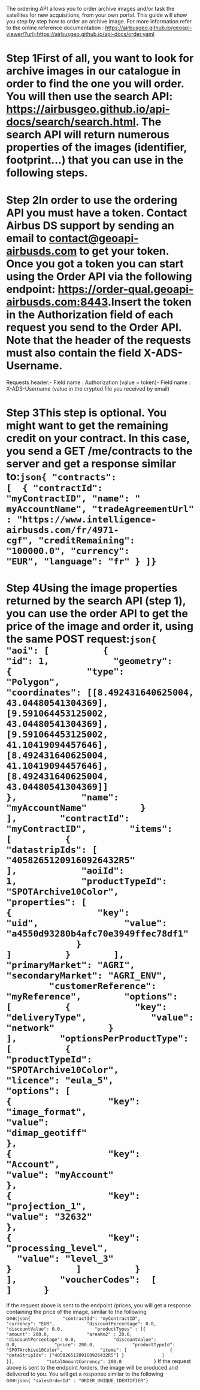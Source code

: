 The ordering API allows you to order archive images and/or task the satellites for new acquisitions, from your own portal. This guide will show you step by step how to order an archive image. For more information refer to the online reference documentation : https://airbusgeo.github.io/geoapi-viewer/?url=https://airbusgeo.github.io/api-docs/order.yaml
# Step 1First of all, you want to look for archive images in our catalogue in order to find the one you will order. You will then use the search API: <https://airbusgeo.github.io/api-docs/search/search.html>. The search API will return numerous properties of the images (identifier, footprint...) that you can use in the following steps.
# Step 2In order to use the ordering API you must have a token. Contact Airbus DS support by sending an email to <contact@geoapi-airbusds.com> to get your token. Once you got a token you can start using the Order API via the following endpoint: <https://order-qual.geoapi-airbusds.com:8443>.Insert the token in the Authorization field of each request you send to the Order API. Note that the header of the requests must also contain the field X-ADS-Username.
Requests header:- Field name : Authorization (value = token)- Field name : X-ADS-Username (value in the crypted file you received by email)
# Step 3This step is optional. You might want to get the remaining credit on your contract. In this case, you send a GET /me/contracts to the server and get a response similar to:```json{ "contracts": [  { "contractId": "myContractID", "name": " myAccountName", "tradeAgreementUrl": "https://www.intelligence-airbusds.com/fr/4971-cgf", "creditRemaining": "100000.0", "currency": "EUR", "language": "fr" } ]} ```
# Step 4Using the image properties returned by the search API (step 1), you can use the order API to get the price of the image and order it, using the same POST request:```json{        "aoi": [          {            "id": 1,            "geometry": {              "type": "Polygon",              "coordinates": [[8.492431640625004, 43.04480541304369], [9.591064453125002, 43.04480541304369], [9.591064453125002, 41.10419094457646], [8.492431640625004, 41.10419094457646],[8.492431640625004, 43.04480541304369]]            },            "name": "myAccountName"          }        ],        "contractId":  "myContractID",        "items": [          {            "datastripIds": [              "40582651209160926432R5"            ],            "aoiId": 1,            "productTypeId": "SPOTArchive10Color",            "properties": [              {                "key": "uid",                "value": "a4550d93280b4afc70e3949ffec78df1"              }            ]          }        ],        "primaryMarket": "AGRI",        "secondaryMarket": "AGRI_ENV",          "customerReference": "myReference",        "options": [          {            "key": "deliveryType",            "value": "network"          }        ],        "optionsPerProductType": [          {            "productTypeId": "SPOTArchive10Color",            "licence": "eula_5",            "options": [                {                  "key": "image_format",                  "value": "dimap_geotiff"                },                {                  "key": "Account",                  "value": "myAccount"                },                {                  "key": "projection_1",                  "value": "32632"                },                {                  "key": "processing_level",                  "value": "level_3"                }            ]          }        ],        "voucherCodes":  [        ]      }```
If the request above is sent to the endpoint /prices, you will get a response containing the price of the image, similar to the following one:```json{            "contractId": "myContractID",            "currency": "EUR",            "discountPercentage": 0.0,            "discountValue": 0.0,            "productTypes" : [{              "amount": 200.0,              "areaKm2" : 20.0,              "discountPercentage": 0.0,              "discountValue": 0.0,              "price": 200.0,              "productTypeId": "SPOTArchive10Color",              "items": [                { "dataStripIds": ["40582651209160926432R5"] }              ]            }],            "totalAmountCurrency": 200.0            }```
If the request above is sent to the endpoint /orders, the image will be produced and delivered to you. You will get a response similar to the following one:```json{ "salesOrderId" : "ORDER_UNIQUE_IDENTIFIER"}```

